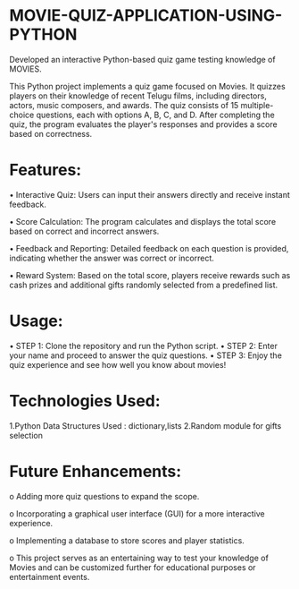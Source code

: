 # MOVIE-QUIZ-APPLICATION-USING-PYTHON

Developed an interactive Python-based quiz game testing knowledge of MOVIES. 

This Python project implements a quiz game focused on Movies. It quizzes players on their knowledge of recent Telugu films, including directors, actors, music composers, and awards. The quiz consists of 15 multiple-choice questions, each with options A, B, C, and D. After completing the quiz, the program evaluates the player's responses and provides a score based on correctness.


# Features:

•	Interactive Quiz: Users can input their answers directly and receive instant feedback.

•	Score Calculation: The program calculates and displays the total score based on correct and incorrect answers.

•	Feedback and Reporting: Detailed feedback on each question is provided, indicating whether the answer was correct or incorrect.

•	Reward System: Based on the total score, players receive rewards such as cash prizes and additional gifts randomly selected from a predefined list.


# Usage:

•	STEP 1: Clone the repository and run the Python script.
•	STEP 2: Enter your name and proceed to answer the quiz questions.
•	STEP 3: Enjoy the quiz experience and see how well you know about movies!


# Technologies Used:

1.Python
Data Structures Used : dictionary,lists 
2.Random module for gifts selection


# Future Enhancements:

o	Adding more quiz questions to expand the scope.

o	Incorporating a graphical user interface (GUI) for a more interactive experience.

o	Implementing a database to store scores and player statistics.

o	This project serves as an entertaining way to test your knowledge of Movies and can be customized further for educational purposes or entertainment events.

